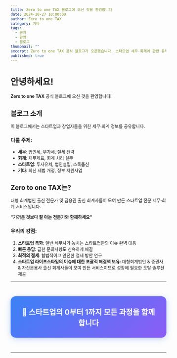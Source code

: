 ```yaml
---
title: Zero to one TAX 블로그에 오신 것을 환영합니다
date: 2024-10-27 10:00:00
author: Zero to one TAX
category: 기타
tags:
  - 공지
  - 환영
  - 블로그
thumbnail: ""
excerpt: Zero to one TAX 공식 블로그가 오픈했습니다. 스타트업 세무·회계에 관한 유익한 정보를 공유하겠습니다.
published: true
---
```


# 안녕하세요!

**Zero to one TAX** 공식 블로그에 오신 것을 환영합니다!

## 블로그 소개

이 블로그에서는 스타트업과 창업자들을 위한 세무·회계 정보를 공유합니다.

### 다룰 주제:

- **세무**: 법인세, 부가세, 절세 전략
- **회계**: 재무제표, 회계 처리 실무
- **스타트업**: 투자유치, 법인설립, 스톡옵션
- **기타**: 최신 세법 개정, 정부 지원사업

## Zero to one TAX는?

대형 회계법인 출신 전문가 및 금융권 출신 회계사들이 모여 만든 스타트업 전문 세무·회계 서비스입니다.

**"가까운 것보다 잘 아는 전문가와 함께하세요"**

### 우리의 강점:

1. **스타트업 특화**: 일반 세무사가 놓치는 스타트업만의 이슈 완벽 대응
2. **빠른 응답**: 급한 문의사항도 신속하게 해결
3. **최적의 절세**: 합법적이고 안전한 절세 방안 연구
4. **스타트업 라이프스타일의 이슈에 대한 포괄적 해결책 보유**: 대형회계법인 & 증권사 & 자산운용사 출신 회계사들이 모여 만든 서비스이므로 성장에 필요한 토탈 솔루션 제공


---

<div style="background: linear-gradient(135deg, #3B82F6, #8B5CF6); color: white; padding: 2rem; border-radius: 1rem; text-align: center; margin: 3rem 0; box-shadow: 0 4px 20px rgba(59, 130, 246, 0.3);">
  <h3 style="margin: 0; font-size: 1.5rem; font-weight: 700;">🚀 스타트업의 0부터 1까지 모든 과정을 함께합니다</h3>
</div>

---
